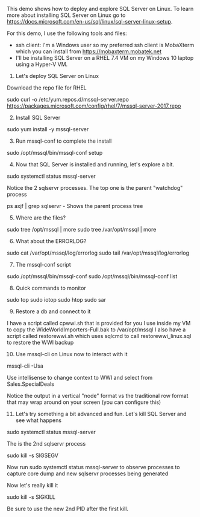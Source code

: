This demo shows how to deploy and explore SQL Server on Linux. To learn more about installing SQL Server on Linux go to https://docs.microsoft.com/en-us/sql/linux/sql-server-linux-setup.

For this demo, I use the following tools and files:

- ssh client: I'm a Windows user so my preferred ssh client is MobaXterm which you can install from https://mobaxterm.mobatek.net
- I'll be installing SQL Server on a RHEL 7.4 VM on my Windows 10 laptop using a Hyper-V VM.

1. Let's deploy SQL Server on Linux

Download the repo file for RHEL

sudo curl -o /etc/yum.repos.d/mssql-server.repo https://packages.microsoft.com/config/rhel/7/mssql-server-2017.repo

2. Install SQL Server

sudo yum install -y mssql-server

3. Run mssql-conf to complete the install

sudo /opt/mssql/bin/mssql-conf setup

4. Now that SQL Server is installed and running, let's explore a bit.

sudo systemctl status mssql-server

Notice the 2 sqlservr processes. The top one is the parent "watchdog" process

ps axjf | grep sqlservr - Shows the parent process tree

5. Where are the files?

sudo tree /opt/mssql | more
sudo tree /var/opt/mssql | more

6. What about the ERRORLOG?

sudo cat /var/opt/mssql/log/errorlog
sudo tail /var/opt/mssql/log/errorlog

7. The mssql-conf script

sudo /opt/mssql/bin/mssql-conf
sudo /opt/mssql/bin/mssql-conf list

8. Quick commands to monitor

sudo top
sudo iotop
sudo htop
sudo sar

9. Restore a db and connect to it

I have a script called cpwwi.sh that is provided for you I use inside my VM to copy the WideWorldImporters-Full.bak to /var/opt/mssql
I also have a script called restorewwi.sh which uses sqlcmd to call restorewwi_linux.sql to restore the WWI backup

10. Use mssql-cli on Linux now to interact with it

mssql-cli -Usa

Use intellisense to change context to WWI and select from Sales.SpecialDeals

Notice the output in a vertical "node" format vs the traditional row format that may wrap around on your screen (you can configure this)

11. Let's try something a bit advanced and fun. Let's kill SQL Server and see what happens

sudo systemctl status mssql-server

The <pid> is the 2nd sqlservr process

sudo kill -s SIGSEGV <pid>

Now run sudo systemctl status mssql-server to observe processes to capture core dump and new sqlservr processes being generated

Now let's really kill it

sudo kill -s SIGKILL <pid>

Be sure to use the new 2nd PID after the first kill.

